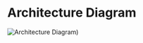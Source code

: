 # Architecture Diagram
![Architecture Diagram)](https://user-images.githubusercontent.com/102800244/165296413-bd16c977-deb0-49bb-ac7c-0761bda83079.png)
